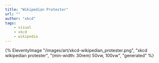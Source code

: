 ```yaml
---
title: "Wikipedian Protester"
url: ""
author: "xkcd"
tags:
    - visual
    - xkcd
    - wikipedia
---
```

{% EleventyImage "/images/art/xkcd-wikipedian_protester.png", "xkcd wikipedian protester", "(min-width: 30rem) 50vw, 100vw", "generated" %}